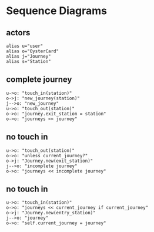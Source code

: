 # Sequence Diagrams

## actors
```flow
alias u="user"
alias o="OysterCard"
alias j="Journey"
alias s="Station"
```

## complete journey
```flow
u->o: "touch_in(station)"
o->j: "new_journey(station)"
j-->o: "new_journey"
u->o: "touch_out(station)"
o->o: "journey.exit_station = station"
o->o: "journeys << journey"
```

## no touch in
```flow
u->o: "touch_out(station)"
o->o: "unless current_journey?"
o->j: "Journey.new(exit_station)"
j-->o: "incomplete journey"
o->o: "journeys << incomplete journey"
```

## no touch in
```flow
u->o: "touch_in(station)"
o->o: "journeys << current_journey if current_journey"
o->j: "Journey.new(entry_station)"
j-->o: "journey"
o->o: "self.current_journey = journey"
```
